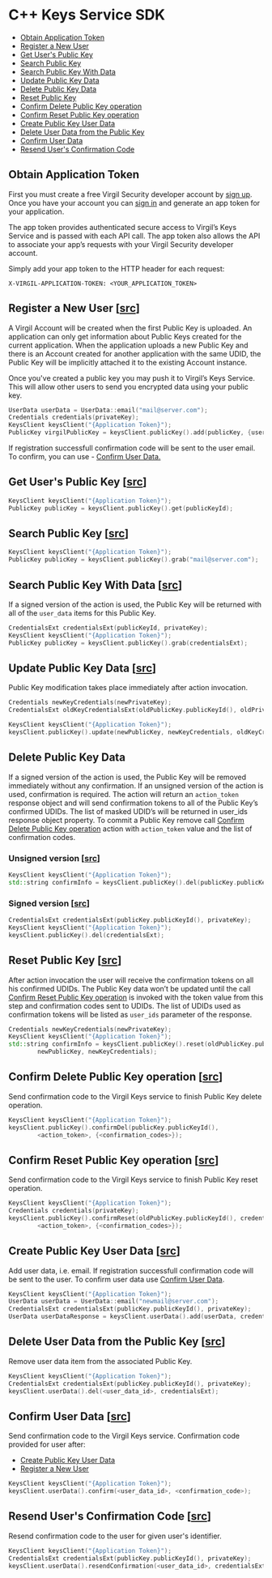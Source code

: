 # C++ Keys Service SDK

- [Obtain Application Token](#obtain-application-token)
- [Register a New User](#register-new-user)
- [Get User's Public Key](#get-user-public-key)
- [Search Public Key](#search-public-key)
- [Search Public Key With Data](#search-public-with-data)
- [Update Public Key Data](#update-public-key-data)
- [Delete Public Key Data](#delete-public-key-data)
- [Reset Public Key](#reset-public-key)
- [Confirm Delete Public Key operation](#confirm-public-key-delete)
- [Confirm Reset Public Key operation](#confirm-public-key-reset)
- [Create Public Key User Data](#create-public-key-user-data)
- [Delete User Data from the Public Key](#delete-user-data)
- [Confirm User Data](#confirm-user-data)
- [Resend User's Confirmation Code](#resend-confirmation-code)


## <a name="obtain-application-token"></a> Obtain Application Token

First you must create a free Virgil Security developer account by [sign up](https://virgilsecurity.com/account/signup). Once you have your account you can [sign in](https://virgilsecurity.com/account/signin) and generate an app token for your application.

The app token provides authenticated secure access to Virgil’s Keys Service and is passed with each API call. The app token also allows the API to associate your app’s requests with your Virgil Security developer account.

Simply add your app token to the HTTP header for each request:

```
X-VIRGIL-APPLICATION-TOKEN: <YOUR_APPLICATION_TOKEN>
```

## <a name="register-new-user"></a> Register a New User \[[src](https://github.com/VirgilSecurity/virgil-sdk-cpp/blob/develop/examples/src/public_key_add.cxx)\]

A Virgil Account will be created when the first Public Key is uploaded. An application can only get information about Public Keys created for the current application. When the application uploads a new Public Key and there is an Account created for another application with the same UDID, the Public Key will be implicitly attached it to the existing Account instance.

Once you've created a public key you may push it to Virgil’s Keys Service. This will allow other users to send you encrypted data using your public key.

```cpp
UserData userData = UserData::email("mail@server.com");
Credentials credentials(privateKey);
KeysClient keysClient("{Application Token}");
PublicKey virgilPublicKey = keysClient.publicKey().add(publicKey, {userData}, credentials);
```

If registration successfull confirmation code will be sent to the user email. To confirm, you can use - [Confirm User Data.](#confirm-user-data)


## <a name="get-user-public-key"></a> Get User's Public Key \[[src](https://github.com/VirgilSecurity/virgil-sdk-cpp/blob/develop/examples/src/public_key_get.cxx)\]

```cpp
KeysClient keysClient("{Application Token}");
PublicKey publicKey = keysClient.publicKey().get(publicKeyId);
```


## <a name="search-public-key"></a> Search Public Key \[[src](https://github.com/VirgilSecurity/virgil-sdk-cpp/blob/develop/examples/src/public_key_grab.cxx)\]

```cpp
KeysClient keysClient("{Application Token}");
PublicKey publicKey = keysClient.publicKey().grab("mail@server.com");
```


## <a name="search-public-with-data"></a> Search Public Key With Data \[[src](https://github.com/VirgilSecurity/virgil-sdk-cpp/blob/develop/examples/src/public_key_grab_signed.cxx)\]

If a signed version of the action is used, the Public Key will be returned with all of the `user_data` items for this Public Key.

```cpp
CredentialsExt credentialsExt(publicKeyId, privateKey);
KeysClient keysClient("{Application Token}");
PublicKey publicKey = keysClient.publicKey().grab(credentialsExt);
```


## <a name="update-public-key-data"></a> Update Public Key Data \[[src](https://github.com/VirgilSecurity/virgil-sdk-cpp/blob/develop/examples/src/public_key_update.cxx)\]

Public Key modification takes place immediately after action invocation.

```cpp
Credentials newKeyCredentials(newPrivateKey);
CredentialsExt oldKeyCredentialsExt(oldPublicKey.publicKeyId(), oldPrivateKey);

KeysClient keysClient("{Application Token}");
keysClient.publicKey().update(newPublicKey, newKeyCredentials, oldKeyCredentialsExt);
```

## <a name="delete-public-key-data"></a> Delete Public Key Data

If a signed version of the action is used, the Public Key will be removed immediately without any confirmation.
If an unsigned version of the action is used, confirmation is required.
The action will return an `action_token` response object and will send confirmation tokens to all of the Public Key’s confirmed UDIDs.
The list of masked UDID’s will be returned in user_ids response object property.
To commit a Public Key remove call [Confirm Delete Public Key operation](#confirm-public-key-delete) action with `action_token` value and the list of confirmation codes.

### Unsigned version \[[src](https://github.com/VirgilSecurity/virgil-sdk-cpp/blob/develop/examples/src/public_key_delete.cxx)\]
```cpp
KeysClient keysClient("{Application Token}");
std::string confirmInfo = keysClient.publicKey().del(publicKey.publicKeyId());
```

### Signed version \[[src](https://github.com/VirgilSecurity/virgil-sdk-cpp/blob/develop/examples/src/public_key_delete_signed.cxx)\]
```cpp
CredentialsExt credentialsExt(publicKey.publicKeyId(), privateKey);
KeysClient keysClient("{Application Token}");
keysClient.publicKey().del(credentialsExt);
```

## <a name="reset-public-key"></a> Reset Public Key \[[src](https://github.com/VirgilSecurity/virgil-sdk-cpp/blob/develop/examples/src/public_key_reset.cxx)\]

After action invocation the user will receive the confirmation tokens on all his confirmed UDIDs.
The Public Key data won’t be updated until the call [Confirm Reset Public Key operation](#confirm-public-key-reset) is invoked with the token value from this step and confirmation codes sent to UDIDs. The list of UDIDs used as confirmation tokens will be listed as `user_ids` parameter of the response.

```cpp
Credentials newKeyCredentials(newPrivateKey);
KeysClient keysClient("{Application Token}");
std::string confirmInfo = keysClient.publicKey().reset(oldPublicKey.publicKeyId(),
        newPublicKey, newKeyCredentials);
```

## <a name="confirm-public-key-delete"></a> Confirm Delete Public Key operation \[[src](https://github.com/VirgilSecurity/virgil-sdk-cpp/blob/develop/examples/src/public_key_confirm_delete.cxx)\]

Send confirmation code to the Virgil Keys service to finish Public Key delete operation.

```cpp
KeysClient keysClient("{Application Token}");
keysClient.publicKey().confirmDel(publicKey.publicKeyId(),
        <action_token>, {<confirmation_codes>});
```

## <a name="confirm-public-key-reset"></a> Confirm Reset Public Key operation \[[src](https://github.com/VirgilSecurity/virgil-sdk-cpp/blob/develop/examples/src/public_key_confirm_reset.cxx)\]

Send confirmation code to the Virgil Keys service to finish Public Key reset operation.

```cpp
KeysClient keysClient("{Application Token}");
Credentials credentials(privateKey);
keysClient.publicKey().confirmReset(oldPublicKey.publicKeyId(), credentials,
        <action_token>, {<confirmation_codes>});
```

## <a name="create-public-key-user-data"></a> Create Public Key User Data \[[src](https://github.com/VirgilSecurity/virgil-sdk-cpp/blob/develop/examples/src/user_data_add.cxx)\]

Add user data, i.e. email. If registration successfull confirmation code will be sent to the user.
To confirm user data use [Confirm User Data](#confirm-user-data).

```cpp
KeysClient keysClient("{Application Token}");
UserData userData = UserData::email("newmail@server.com");
CredentialsExt credentialsExt(publicKey.publicKeyId(), privateKey);
UserData userDataResponse = keysClient.userData().add(userData, credentialsExt);
```


## <a name="delete-user-data"></a> Delete User Data from the Public Key \[[src](https://github.com/VirgilSecurity/virgil-sdk-cpp/blob/develop/examples/src/user_data_del.cxx)\]

Remove user data item from the associated Public Key.

```cpp
KeysClient keysClient("{Application Token}");
CredentialsExt credentialsExt(publicKey.publicKeyId(), privateKey);
keysClient.userData().del(<user_data_id>, credentialsExt);
```


## <a name="confirm-user-data"></a> Confirm User Data \[[src](https://github.com/VirgilSecurity/virgil-sdk-cpp/blob/develop/examples/src/user_data_confirm.cxx)\]

Send confirmation code to the Virgil Keys service. Confirmation code provided for user after:

  * [Create Public Key User Data](#create-public-key-user-data)
  * [Register a New User](#register-new-user)

```cpp
KeysClient keysClient("{Application Token}");
keysClient.userData().confirm(<user_data_id>, <confirmation_code>);
```


## <a name="resend-confirmation-code"></a> Resend User's Confirmation Code \[[src](https://github.com/VirgilSecurity/virgil-sdk-cpp/blob/develop/examples/src/user_data_resend_confirmation.cxx)\]
Resend confirmation code to the user for given user's identifier.

```cpp
KeysClient keysClient("{Application Token}");
CredentialsExt credentialsExt(publicKey.publicKeyId(), privateKey);
keysClient.userData().resendConfirmation(<user_data_id>, credentialsExt);
```
